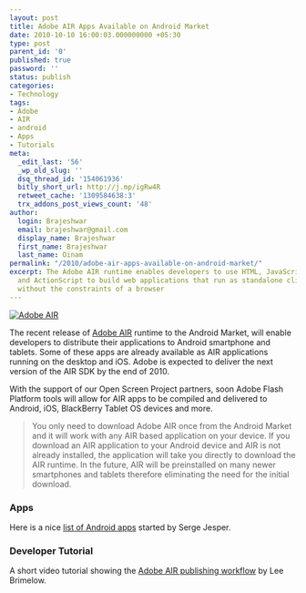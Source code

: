 ```yaml
---
layout: post
title: Adobe AIR Apps Available on Android Market
date: 2010-10-10 16:00:03.000000000 +05:30
type: post
parent_id: '0'
published: true
password: ''
status: publish
categories:
- Technology
tags:
- Adobe
- AIR
- android
- Apps
- Tutorials
meta:
  _edit_last: '56'
  _wp_old_slug: ''
  dsq_thread_id: '154061936'
  bitly_short_url: http://j.mp/igRw4R
  retweet_cache: '1309584638:3'
  trx_addons_post_views_count: '48'
author:
  login: Brajeshwar
  email: brajeshwar@gmail.com
  display_name: Brajeshwar
  first_name: Brajeshwar
  last_name: Oinam
permalink: "/2010/adobe-air-apps-available-on-android-market/"
excerpt: The Adobe AIR runtime enables developers to use HTML, JavaScript, Adobe Flash
  and ActionScript to build web applications that run as standalone client applications
  without the constraints of a browser
---
```

<p><a href="http://www.adobe.com/products/air/"><img src="/static/2010/10/adobe-air-logo.jpg" alt="Adobe AIR" style="border: 0 none;" /></a></p>
<p>The recent release of <a href="http://www.adobe.com/products/air/">Adobe AIR</a> runtime to the Android Market, will enable developers to distribute their applications to Android smartphone and tablets.  Some of these apps are already available as AIR applications running on the desktop and iOS. Adobe is expected to deliver the next version of the AIR SDK by the end of 2010.</p>
<p><!--more--></p>
<p>With the support of our Open Screen Project partners, soon Adobe Flash Platform tools will allow for AIR apps to be compiled and delivered to Android, iOS, BlackBerry Tablet OS devices and more.</p>
<blockquote><p>You only need to download Adobe AIR once from the Android Market and it will work with any AIR based application on your device. If you download an AIR application to your Android device and AIR is not already installed, the application will take you directly to download the AIR runtime.  In the future, AIR will be preinstalled on many newer smartphones and tablets therefore eliminating the need for the initial download.</p></blockquote>
<h3>Apps</h3>
<p>Here is a nice <a href="http://www.appbrain.com/user/webkitchen/air-applications">list of Android apps</a> started by Serge Jesper.</p>
<h3>Developer Tutorial</h3>
<p>A short video tutorial showing the <a href="http://gotoandlearn.com/play.php?id=131">Adobe AIR publishing workflow</a> by Lee Brimelow.</p>
